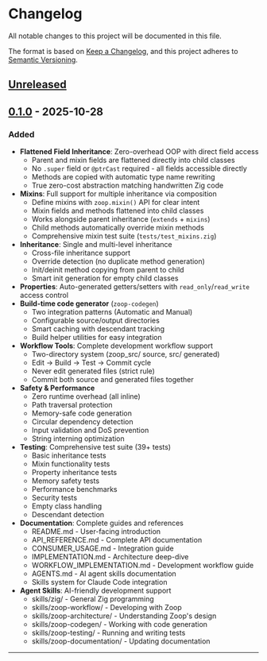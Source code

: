 # Changelog

All notable changes to this project will be documented in this file.

The format is based on [Keep a Changelog](https://keepachangelog.com/en/1.0.0/),
and this project adheres to [Semantic Versioning](https://semver.org/spec/v2.0.0.html).

## [Unreleased]

## [0.1.0] - 2025-10-28

### Added
- **Flattened Field Inheritance**: Zero-overhead OOP with direct field access
  - Parent and mixin fields are flattened directly into child classes
  - No `.super` field or `@ptrCast` required - all fields accessible directly
  - Methods are copied with automatic type name rewriting
  - True zero-cost abstraction matching handwritten Zig code
- **Mixins**: Full support for multiple inheritance via composition
  - Define mixins with `zoop.mixin()` API for clear intent
  - Mixin fields and methods flattened into child classes
  - Works alongside parent inheritance (`extends` + `mixins`)
  - Child methods automatically override mixin methods
  - Comprehensive mixin test suite (`tests/test_mixins.zig`)
- **Inheritance**: Single and multi-level inheritance
  - Cross-file inheritance support
  - Override detection (no duplicate method generation)
  - Init/deinit method copying from parent to child
  - Smart init generation for empty child classes
- **Properties**: Auto-generated getters/setters with `read_only`/`read_write` access control
- **Build-time code generator** (`zoop-codegen`)
  - Two integration patterns (Automatic and Manual)
  - Configurable source/output directories
  - Smart caching with descendant tracking
  - Build helper utilities for easy integration
- **Workflow Tools**: Complete development workflow support
  - Two-directory system (zoop_src/ source, src/ generated)
  - Edit → Build → Test → Commit cycle
  - Never edit generated files (strict rule)
  - Commit both source and generated files together
- **Safety & Performance**
  - Zero runtime overhead (all inline)
  - Path traversal protection
  - Memory-safe code generation
  - Circular dependency detection
  - Input validation and DoS prevention
  - String interning optimization
- **Testing**: Comprehensive test suite (39+ tests)
  - Basic inheritance tests
  - Mixin functionality tests
  - Property inheritance tests
  - Memory safety tests
  - Performance benchmarks
  - Security tests
  - Empty class handling
  - Descendant detection
- **Documentation**: Complete guides and references
  - README.md - User-facing introduction
  - API_REFERENCE.md - Complete API documentation
  - CONSUMER_USAGE.md - Integration guide
  - IMPLEMENTATION.md - Architecture deep-dive
  - WORKFLOW_IMPLEMENTATION.md - Development workflow guide
  - AGENTS.md - AI agent skills documentation
  - Skills system for Claude Code integration
- **Agent Skills**: AI-friendly development support
  - skills/zig/ - General Zig programming
  - skills/zoop-workflow/ - Developing with Zoop
  - skills/zoop-architecture/ - Understanding Zoop's design
  - skills/zoop-codegen/ - Working with code generation
  - skills/zoop-testing/ - Running and writing tests
  - skills/zoop-documentation/ - Updating documentation

---

[Unreleased]: https://github.com/zig-whatwg/zoop/compare/v0.1.0...HEAD
[0.1.0]: https://github.com/zig-whatwg/zoop/releases/tag/v0.1.0
